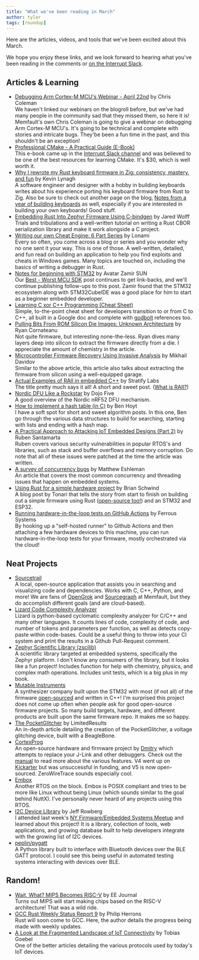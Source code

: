 ```yaml
---
title: "What we've been reading in March"
author: tyler
tags: [roundup]
---
```


<!-- excerpt start -->

Here are the articles, videos, and tools that we've been excited about this
March.

<!-- excerpt end -->

We hope you enjoy these links, and we look forward to hearing what you've been
reading in the comments or
[on the Interrupt Slack](https://interrupt-slack.herokuapp.com/).

## Articles & Learning

- [Debugging Arm Cortex-M MCU's Webinar - April 22nd](https://hubs.la/H0Kj2gn0)
  by Chris Coleman<br> We haven't linked our webinars on the blogroll before,
  but we've had many people in the community sad that they missed them, so here
  it is! Memfault's own Chris Coleman is going to give a webinar on debugging
  Arm Cortex-M MCU's. It's going to be technical and complete with stories and
  intricate bugs. They'be been a fun time in the past, and this shouldn't be an
  exception!
- [Professional CMake - A Practical Guide (E-Book)](https://crascit.com/professional-cmake/)<br>
  This e-book came up in the
  [Interrupt Slack channel](https://interrupt-slack.herokuapp.com/) and was
  believed to be one of the best resources for learning CMake. It's $30, which
  is well worth it.
- [Why I rewrote my Rust keyboard firmware in Zig: consistency, mastery, and fun](https://kevinlynagh.com/rust-zig/)
  by Kevin Lynagh<br> A software engineer and designer with a hobby in building
  keyboards writes about his experience porting his keyboard firmware from Rust
  to Zig. Also be sure to check out another page on the blog,
  [Notes from a year of building keyboards](https://kevinlynagh.com/keyboards/)
  as well, especially if you are interested in building your own keyboards! Good
  stuff.
- [Embedding Rust Into Zephyr Firmware Using C-bindgen](https://www.jaredwolff.com/embedding-rust-into-zephyr-using-cbindgen/)
  by Jared Wolff<br> Trials and tribulations and a well-written tutorial on
  writing a Rust CBOR serialization library and make it work alongside a C
  project.
- [Writing our own Cheat Engine: 6 Part Series](https://lonami.dev/blog/woce-1/)
  by Lonami<br> Every so often, you come across a blog or series and you wonder
  why no one sent it your way. This is one of those. A well-written, detailed,
  and fun read on building an application to help you find exploits and cheats
  in Windows games. Many topics are touched on, including the basics of writing
  a debugger in Rust.
- [Notes for beginning with STM32](https://sztsian.github.io/embedded/2021/03/04/Notes-for-beginning-with-STM32-English.html)
  by Avatar Zamir SUN <br> Our
  [Best - Worst MCU SDK](https://interrupt.memfault.com/blog/the-best-and-worst-mcu-sdks)
  post continues to get link-backs, and we'll continue publishing follow-ups to
  this post. Zamir found that the STM32 ecosystem along with STM32CubeIDE was a
  good place for him to start as a beginner embedded developer.
- [Learning C xor C++ Programming (Cheat Sheet)](https://docs.google.com/document/u/1/d/16B36r0HksR0LqQAGLA1syYCtZvYaVC0hEF2D00ZAd0o/mobilebasic)<br>
  Simple, to-the-point cheat sheet for developers transition to or from C to
  C++, all built in a Google doc and complete with
  [godbolt](https://godbolt.org/) references too.
- [Pulling Bits From ROM Silicon Die Images: Unknown Architecture](https://ryancor.medium.com/pulling-bits-from-rom-silicon-die-images-unknown-architecture-b73b6b0d4e5d)
  by Ryan Cornateanu<br> Not quite firmware, but interesting none-the-less. Ryan
  dives many layers deep into silicon to extract the firmware directly from a
  die. I appreciate the amount of chemistry in the article.
- [Microcontroller Firmware Recovery Using Invasive Analysis](https://duo.com/labs/research/microcontroller-firmware-recovery-using-invasive-analysis)
  by Mikhail Davidov<br> Similar to the above article, this article also talks
  about extracting the firmware from silicon using a well-equipped garage.
- [Actual Examples of RAII in embedded C++](https://blog.stratifylabs.co/device/2021-03-25-Actual-Examples-of-RAII-in-embedded-cpp/)
  by Stratify Labs<br> The title pretty much says it all! A short and sweet
  post.
  ([What is RAII?](https://en.wikipedia.org/wiki/Resource_acquisition_is_initialization))
- [Nordic DFU Like a Rockstar](https://dojofive.com/2020/09/23/nordic-dfu-like-a-rockstar/)
  by Dojo Five<br> A good overview of the Nordic nRF52 DFU mechanism.
- [How to implement a hash table (in C)](https://benhoyt.com/writings/hash-table-in-c/)
  by Ben Hoyt<br> I have a soft spot for short and sweet algorithm posts. In
  this one, Ben go through the various data structures to build for searching,
  starting with lists and ending with a hash map.
- [A Practical Approach to Attacking IoT Embedded Designs (Part 2)](https://labs.ioactive.com/2021/02/a-practical-approach-to-attacking-iot_23.html)
  by Ruben Santamarta<br> Ruben covers various security vulnerabilities in
  popular RTOS's and libraries, such as stack and buffer overflows and memory
  corruption. Do note that all of these issues were patched at the time the
  article was written.
- [A survey of concurrency bugs](https://covemountainsoftware.com/2021/03/01/a-survey-of-concurrency-bugs/)
  by Matthew Eshleman<br> An article that covers the most common concurrency and
  threading issues that happen on embedded systems.
- [Using Rust for a simple hardware project](https://blog.tonari.no/rust-simple-hardware-project)
  by Brian Schwind<br> A blog post by Tonari that tells the story from start to
  finish on building out a simple firmware using Rust
  ([open-source too!](https://github.com/tonarino/panel-firmware)) and an STM32
  and ESP32.
- [Running hardware-in-the-loop tests on GitHub Actions](https://ferrous-systems.com/blog/gha-hil-tests/)
  by Ferrous Systems<br> By hooking up a "self-hosted runner" to Github Actions
  and then attaching a few hardware devices to this machine, you can run
  hardware-in-the-loop tests for your firmware, mostly orchestrated via the
  cloud!

## Neat Projects

- [Sourcetrail](https://www.sourcetrail.com/)<br> A local, open-source
  application that assists you in searching and visualizing code and
  dependencies. Works with C, C++, Python, and more! We are fans of
  [OpenGrok](https://github.com/oracle/opengrok) and
  [Sourcegraph](https://about.sourcegraph.com/) at Memfault, but they do
  accomplish different goals (and are cloud-based).
- [Lizard Code Complexity Analyzer](https://github.com/terryyin/lizard)<br>
  Lizard is python-based cyclomatic complexity analyzer for C/C++ and many other
  languages. It counts lines of code, complexity of code, and number of tokens
  and parameters per function, as well as detects copy-paste within code-bases.
  Could be a useful thing to throw into your CI system and print the results in
  a Github Pull-Request comment.
- [Zephyr Scientific Library (zscilib)](https://github.com/zscilib/zscilib)<br>
  A scientific library targeted at embedded systems, specifically the Zephyr
  platform. I don't know any consumers of the library, but it looks like a fun
  project! Includes function for help with chemistry, physics, and complex math
  operations. Includes unit tests, which is a big plus in my book.
- [Mutable Instruments](https://mutable-instruments.net/)<br> A synthesizer
  company built upon the STM32 with most (if not all) of the firmware
  [open-sourced](https://github.com/pichenettes/eurorack) and written in C++!
  I'm surprised this project does not come up often when people ask for good
  open-source firmware projects. So many build targets, hardware, and different
  products are built upon the same firmware repo. It makes me so happy.
- [The PocketGlitcher](https://limitedresults.com/2021/03/the-pocketglitcher/)
  by LimitedResults<br> An in-depth article detailing the creation of the
  PocketGlitcher, a voltage glitching device, built with a BeagleBone.
- [CortexProg](https://cortexprog.com/)<br> An open-source hardware and firmware
  project by [Dmitry](https://dmitry.gr/?) which attempts to replace your J-Link
  and other debuggers. Check out the
  [manual](https://cortexprog.com/?p=manual#_TOC_10027) to read more about the
  various features. V4 went up on
  [Kickarter](https://www.kickstarter.com/projects/1182544591/cortexprog?token=b3f5f32c)
  but was unsuccessful in funding, and V5 is now open-sourced. ZeroWireTrace
  sounds especially cool.
- [Embox](https://github.com/embox/embox)<br> Another RTOS on the block. Embox
  is POSIX compliant and tries to be more like Linux without being Linux (which
  sounds similar to the goal behind NuttX). I've personally never heard of any
  projects using this RTOS.
- [I2C Device Library](https://www.i2cdevlib.com/) by Jeff Rowberg<br> I
  attended last week's
  [NY Firmware/Embedded Systems Meetup](https://www.meetup.com/NY-Firmware-Meetup/)
  and learned about this project! It is a library, collection of tools, web
  applications, and growing database built to help developers integrate with the
  growing list of I2C devices.
- [peplin/pygatt](https://github.com/peplin/pygatt)<br> A Python library built
  to interface with Bluetooth devices over the BLE GATT protocol. I could see
  this being useful in automated testing systems interacting with devices over
  BLE.

## Random!

- [Wait, What? MIPS Becomes RISC-V](https://www.eejournal.com/article/wait-what-mips-becomes-risc-v/)
  by EE Journal<br> Turns out MIPS will start making chips based on the RISC-V
  architecture! That was a wild ride.
- [GCC Rust Weekly Status Report 9](https://thephilbert.io/2021/03/22/gcc-rust-weekly-status-report-9/)
  by Philip Herrons<br> Rust will soon come to GCC. Here, the author details the
  progress being made with weekly updates.
- [A Look at the Fragmented Landscape of IoT Connectivity](https://www.twilio.com/blog/fragmented-landscape-iot-connectivity)
  by Tobias Goebel<br> One of the better articles detailing the various
  protocols used by today's IoT devices.

